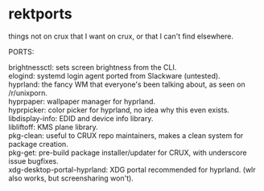 # rektports
 things not on crux that I want on crux, or that I can't find elsewhere.

 PORTS:

 brightnessctl: sets screen brightness from the CLI.  
 elogind: systemd login agent ported from Slackware (untested).  
 hyprland: the fancy WM that everyone's been talking about, as seen on /r/unixporn.  
 hyprpaper: wallpaper manager for hyprland.  
 hyprpicker: color picker for hyprland, no idea why this even exists.  
 libdisplay-info: EDID and device info library.  
 libliftoff: KMS plane library.  
 pkg-clean: useful to CRUX repo maintainers, makes a clean system for package creation.  
 pkg-get: pre-build package installer/updater for CRUX, with underscore issue bugfixes.  
 xdg-desktop-portal-hyprland: XDG portal recommended for hyprland. (wlr also works, but screensharing won't).  
